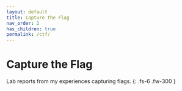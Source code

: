 ```yaml
---
layout: default
title: Capture the Flag
nav_order: 2
has_children: true
permalink: /ctf/
---
```


# Capture the Flag
Lab reports from my experiences capturing flags.
{: .fs-6 .fw-300 }
